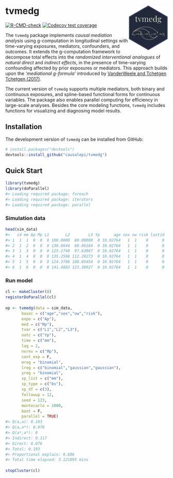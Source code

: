 
<!-- README.md is generated from README.Rmd. Please edit that file -->

# tvmedg <img src="man/figures/logo.png" align="right" height="139"/>

<!-- badges: start -->

[![R-CMD-check](https://github.com/causalepi/tvmedg/actions/workflows/R-CMD-check.yaml/badge.svg)](https://github.com/causalepi/tvmedg/actions/workflows/R-CMD-check.yaml)
[![Codecov test
coverage](https://codecov.io/gh/causalepi/tvmedg/graph/badge.svg)](https://app.codecov.io/gh/causalepi/tvmedg)

<!-- badges: end -->

The `tvmedg` package implements *causal mediation analysis* using
g-computation in longitudinal settings with time-varying exposures,
mediators, confounders, and outcomes. It extends the g-computation
framework to decompose total effects into the *randomized interventional
analogues* of *natural direct* and *indirect effects*, in the presence
of time-varying confounding affected by prior exposures or mediators.
This approach builds upon the *‘mediational g-formula’* introduced by
[VanderWeele and Tchetgen Tchetgen
(2017)](https://academic.oup.com/jrsssb/article/79/3/917/7040673).

The current version of `tvmedg` supports multiple mediators, both binary
and continuous exposures, and spline-based functional forms for
continuous variables. The package also enables parallel computing for
efficiency in large-scale analyses. Besides the core modeling functions,
`tvmedg` includes functions for visualizing and diagnosing model
results.

## Installation

The development version of `tvmedg` can be installed from GitHub:

``` r
# install.packages("devtools")
devtools::install_github("causalepi/tvmedg")
```

## Quick Start

``` r
library(tvmedg)
library(doParallel)
#> Loading required package: foreach
#> Loading required package: iterators
#> Loading required package: parallel
```

### Simulation data

``` r
head(sim_data)
#>   id mm Ap Mp L1       L2        L3 Yp      age sex ow risk lastid
#> 1  1  1  0  0  0 100.0000  80.00000  0 10.92764   1  1    0      0
#> 2  1  2  0  0  0 130.6644  88.06184  0 10.92764   1  1    0      0
#> 3  1  3  0  0  0 125.2740  97.63087  0 10.92764   1  1    0      0
#> 4  1  4  0  0  0 135.2596 112.20273  0 10.92764   1  1    0      0
#> 5  1  5  0  0  0 124.3786 108.05454  0 10.92764   1  1    0      0
#> 6  1  6  0  0  0 141.4882 123.36927  0 10.92764   1  1    0      0
```

### Run model

``` r
cl <- makeCluster(8)
registerDoParallel(cl)

op <- tvmedg(data = sim_data,
       basec = c("age","sex","ow","risk"),
       expo = c("Ap"),
       med = c("Mp"),
       tvar = c("L1","L2","L3"),
       outc = c("Yp"),
       time = c("mm"),
       lag = 2,
       norev = c("Mp"),
       cont_exp = F,
       mreg = "binomial",
       lreg = c("binomial","gaussian","gaussian"),
       yreg = "binomial",
       sp_list = c("mm"),
       sp_type = c("bs"),
       sp_df = c(3),
       followup = 12,
       seed = 123,
       montecarlo = 1000,
       boot = F,
       parallel = TRUE)
#> Q(a,a): 0.193 
#> Q(a,a*): 0.076 
#> Q(a*,a*): 0 
#> Indirect: 0.117 
#> Direct: 0.076 
#> Total: 0.193 
#> Proportional explain: 0.606 
#> Total time elapsed: 3.121895 mins

stopCluster(cl)
```
